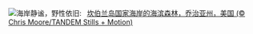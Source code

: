 ![](https://www.bing.com/th?id=OHR.CumberlandOaks_ZH-CN7265906780_UHD.jpg&w=1000)海岸静谧，野性依旧:&nbsp;&ensp;[坎伯兰岛国家海岸的海滨森林，乔治亚州，美国 (© Chris Moore/TANDEM Stills + Motion)](https://www.bing.com/th?id=OHR.CumberlandOaks_ZH-CN7265906780_UHD.jpg)
<br><br/>
